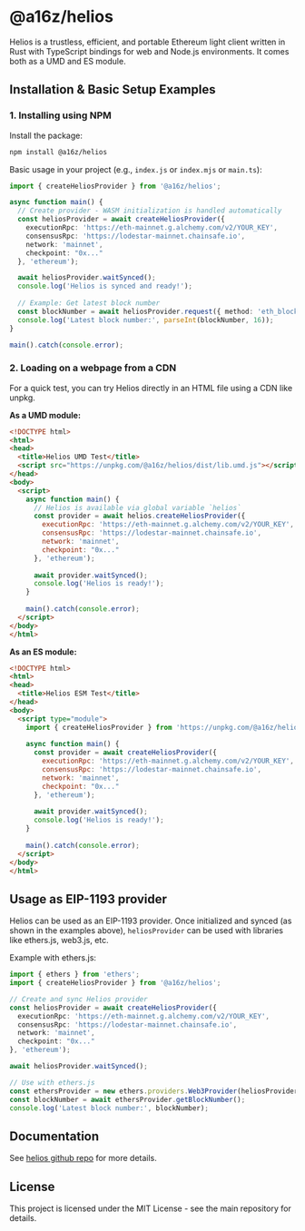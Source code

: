 # @a16z/helios

Helios is a trustless, efficient, and portable Ethereum light client written in Rust with TypeScript bindings for web and Node.js environments. It comes both as a UMD and ES module.

## Installation & Basic Setup Examples

### 1. Installing using NPM

Install the package:
```bash
npm install @a16z/helios
```

Basic usage in your project (e.g., `index.js` or `index.mjs` or `main.ts`):
```typescript
import { createHeliosProvider } from '@a16z/helios';

async function main() {
  // Create provider - WASM initialization is handled automatically
  const heliosProvider = await createHeliosProvider({
    executionRpc: 'https://eth-mainnet.g.alchemy.com/v2/YOUR_KEY',
    consensusRpc: 'https://lodestar-mainnet.chainsafe.io',
    network: 'mainnet',
    checkpoint: "0x..."
  }, 'ethereum');

  await heliosProvider.waitSynced();
  console.log('Helios is synced and ready!');
  
  // Example: Get latest block number
  const blockNumber = await heliosProvider.request({ method: 'eth_blockNumber', params: [] });
  console.log('Latest block number:', parseInt(blockNumber, 16));
}

main().catch(console.error);
```

### 2. Loading on a webpage from a CDN

For a quick test, you can try Helios directly in an HTML file using a CDN like unpkg.

**As a UMD module:**
```html
<!DOCTYPE html>
<html>
<head>
  <title>Helios UMD Test</title>
  <script src="https://unpkg.com/@a16z/helios/dist/lib.umd.js"></script>
</head>
<body>
  <script>
    async function main() {
      // Helios is available via global variable `helios`
      const provider = await helios.createHeliosProvider({
        executionRpc: 'https://eth-mainnet.g.alchemy.com/v2/YOUR_KEY',
        consensusRpc: 'https://lodestar-mainnet.chainsafe.io',
        network: 'mainnet',
        checkpoint: "0x..."
      }, 'ethereum');
      
      await provider.waitSynced();
      console.log('Helios is ready!');
    }
    
    main().catch(console.error);
  </script>
</body>
</html>
```

**As an ES module:**
```html
<!DOCTYPE html>
<html>
<head>
  <title>Helios ESM Test</title>
</head>
<body>
  <script type="module">
    import { createHeliosProvider } from 'https://unpkg.com/@a16z/helios/dist/lib.mjs';
    
    async function main() {
      const provider = await createHeliosProvider({
        executionRpc: 'https://eth-mainnet.g.alchemy.com/v2/YOUR_KEY',
        consensusRpc: 'https://lodestar-mainnet.chainsafe.io',
        network: 'mainnet',
        checkpoint: "0x..."
      }, 'ethereum');
      
      await provider.waitSynced();
      console.log('Helios is ready!');
    }
    
    main().catch(console.error);
  </script>
</body>
</html>
```

## Usage as EIP-1193 provider

Helios can be used as an EIP-1193 provider. Once initialized and synced (as shown in the examples above), `heliosProvider` can be used with libraries like ethers.js, web3.js, etc.

Example with ethers.js:
```typescript
import { ethers } from 'ethers';
import { createHeliosProvider } from '@a16z/helios';

// Create and sync Helios provider
const heliosProvider = await createHeliosProvider({
  executionRpc: 'https://eth-mainnet.g.alchemy.com/v2/YOUR_KEY',
  consensusRpc: 'https://lodestar-mainnet.chainsafe.io',
  network: 'mainnet',
  checkpoint: "0x..."
}, 'ethereum');

await heliosProvider.waitSynced();

// Use with ethers.js
const ethersProvider = new ethers.providers.Web3Provider(heliosProvider);
const blockNumber = await ethersProvider.getBlockNumber();
console.log('Latest block number:', blockNumber);
```

## Documentation

See [helios github repo](https://github.com/a16z/helios/) for more details.

## License

This project is licensed under the MIT License - see the main repository for details.